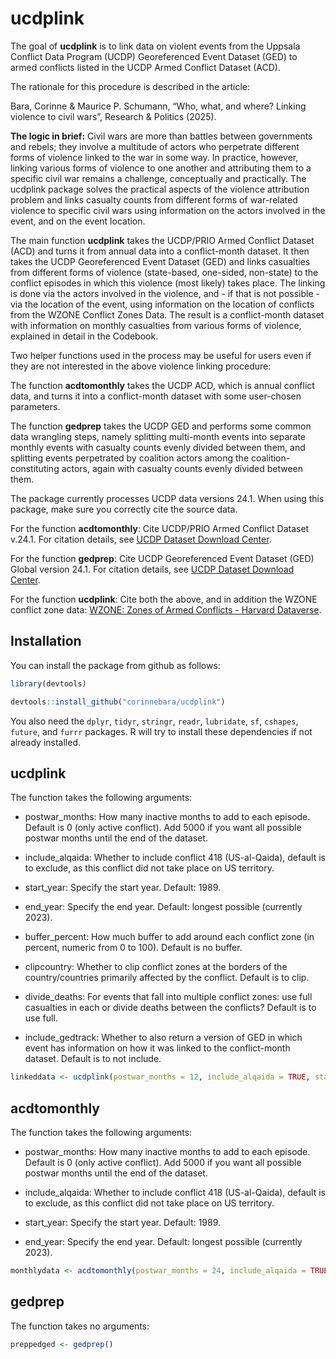 
<!-- README.md is generated from README.Rmd. Please edit that file -->

# ucdplink

The goal of **ucdplink** is to link data on violent events from the
Uppsala Conflict Data Program (UCDP) Georeferenced Event Dataset (GED)
to armed conflicts listed in the UCDP Armed Conflict Dataset (ACD).

The rationale for this procedure is described in the article:

Bara, Corinne & Maurice P. Schumann, “Who, what, and where? Linking
violence to civil wars”, Research & Politics (2025).

**The logic in brief:** Civil wars are more than battles between
governments and rebels; they involve a multitude of actors who
perpetrate different forms of violence linked to the war in some way. In
practice, however, linking various forms of violence to one another and
attributing them to a specific civil war remains a challenge,
conceptually and practically. The ucdplink package solves the practical
aspects of the violence attribution problem and links casualty counts
from different forms of war-related violence to specific civil wars
using information on the actors involved in the event, and on the event
location.

The main function **ucdplink** takes the UCDP/PRIO Armed Conflict
Dataset (ACD) and turns it from annual data into a conflict-month
dataset. It then takes the UCDP Georeferenced Event Dataset (GED) and
links casualties from different forms of violence (state-based,
one-sided, non-state) to the conflict episodes in which this violence
(most likely) takes place. The linking is done via the actors involved
in the violence, and - if that is not possible - via the location of the
event, using information on the location of conflicts from the WZONE
Conflict Zones Data. The result is a conflict-month dataset with
information on monthly casualties from various forms of violence,
explained in detail in the Codebook.

Two helper functions used in the process may be useful for users even if
they are not interested in the above violence linking procedure:

The function **acdtomonthly** takes the UCDP ACD, which is annual
conflict data, and turns it into a conflict-month dataset with some
user-chosen parameters.

The function **gedprep** takes the UCDP GED and performs some common
data wrangling steps, namely splitting multi-month events into separate
monthly events with casualty counts evenly divided between them, and
splitting events perpetrated by coalition actors among the
coalition-constituting actors, again with casualty counts evenly divided
between them.

The package currently processes UCDP data versions 24.1. When using this
package, make sure you correctly cite the source data.

For the function **acdtomonthly**: Cite UCDP/PRIO Armed Conflict Dataset
v.24.1. For citation details, see [UCDP Dataset Download
Center](https://ucdp.uu.se/downloads/).

For the function **gedprep**: Cite UCDP Georeferenced Event Dataset
(GED) Global version 24.1. For citation details, see [UCDP Dataset
Download Center](https://ucdp.uu.se/downloads/).

For the function **ucdplink**: Cite both the above, and in addition the
WZONE conflict zone data: [WZONE: Zones of Armed Conflicts - Harvard
Dataverse](https://dataverse.harvard.edu/dataset.xhtml?persistentId=doi:10.7910/DVN/PUWJEU).

## Installation

You can install the package from github as follows:

``` r
library(devtools)

devtools::install_github("corinnebara/ucdplink")
```

You also need the `dplyr`, `tidyr`, `stringr`, `readr`,
`lubridate`, `sf`, `cshapes`, `future`, and `furrr` packages. R will try
to install these dependencies if not already installed.

## ucdplink

The function takes the following arguments:

- postwar_months: How many inactive months to add to each episode.
  Default is 0 (only active conflict). Add 5000 if you want all possible
  postwar months until the end of the dataset.

- include_alqaida: Whether to include conflict 418 (US-al-Qaida),
  default is to exclude, as this conflict did not take place on US
  territory.

- start_year: Specify the start year. Default: 1989.

- end_year: Specify the end year. Default: longest possible (currently
  2023).

- buffer_percent: How much buffer to add around each conflict zone (in
  percent, numeric from 0 to 100). Default is no buffer.

- clipcountry: Whether to clip conflict zones at the borders of the
  country/countries primarily affected by the conflict. Default is to
  clip.

- divide_deaths: For events that fall into multiple conflict zones: use
  full casualties in each or divide deaths between the conflicts?
  Default is to use full.

- include_gedtrack: Whether to also return a version of GED in which
  event has information on how it was linked to the conflict-month
  dataset. Default is to not include.

``` r
linkeddata <- ucdplink(postwar_months = 12, include_alqaida = TRUE, start_year = 1999, end_year = 2010, buffer_percent = 10, clipcountry = FALSE, divide_deaths = TRUE, include_gedtrack = TRUE)
```

## acdtomonthly

The function takes the following arguments:

- postwar_months: How many inactive months to add to each episode.
  Default is 0 (only active conflict). Add 5000 if you want all possible
  postwar months until the end of the dataset.

- include_alqaida: Whether to include conflict 418 (US-al-Qaida),
  default is to exclude, as this conflict did not take place on US
  territory.

- start_year: Specify the start year. Default: 1989.

- end_year: Specify the end year. Default: longest possible (currently
  2023).

``` r
monthlydata <- acdtomonthly(postwar_months = 24, include_alqaida = TRUE, start_year = 1993, end_year = 2020)
```

## gedprep

The function takes no arguments:

``` r
preppedged <- gedprep()
```
